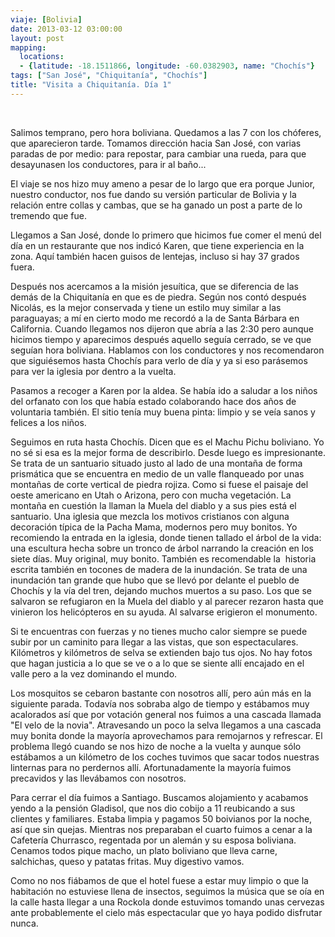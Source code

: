 ```yaml
---
viaje: [Bolivia]
date: 2013-03-12 03:00:00
layout: post
mapping:
  locations:
  - {latitude: -18.1511866, longitude: -60.0382903, name: "Chochís"}
tags: ["San José", "Chiquitanía", "Chochís"]
title: "Visita a Chiquitanía. Día 1"
---
```

<img src="https://lh5.ggpht.com/A2lNVWwxoOfFYKH8Rxinn5UH22j72Nfp7wLhGJec5fNdlu6zkEtwfLD6bX_ZL2NTG9IXjToMplIJhjL_LeMkiw" alt="" data-key="2180185">

<img src="https://lh3.ggpht.com/tZ1Gt7vtBaPM6Js76V0-Rz3Fzi-PzJd_sIT41c_qfQPg77GpsncxbuWPr9OAch4B8rXHNvu-DsRgdikXagk" alt="" data-key="7040189">

<img src="https://lh5.ggpht.com/tTWH44zs8UZxNtRClmRgHQG6o-HWfN6th9NqVz982yI15czmB-LkzpmYg5_Q8wehrZE5hURJepRLlABTkJA" alt="" data-key="7040188">

Salimos temprano, pero hora boliviana. Quedamos a las 7 con los chóferes, que aparecieron tarde. Tomamos dirección hacia San José, con varias paradas de por medio: para repostar, para cambiar una rueda, para que desayunasen los conductores, para ir al baño...

El viaje se nos hizo muy ameno a pesar de lo largo que era porque Junior, nuestro conductor, nos fue dando su versión particular de Bolivia y la relación entre collas y cambas, que se ha ganado un post a parte de lo tremendo que fue.

Llegamos a San José, donde lo primero que hicimos fue comer el menú del día en un restaurante que nos indicó Karen, que tiene experiencia en la zona. Aquí también hacen guisos de lentejas, incluso si hay 37 grados fuera.

Después nos acercamos a la misión jesuítica, que se diferencia de las demás de la Chiquitanía en que es de piedra. Según nos contó después Nicolás, es la mejor conservada y tiene un estilo muy similar a las paraguayas; a mí en cierto modo me recordó a la de Santa Bárbara en California. Cuando llegamos nos dijeron que abría a las 2:30 pero aunque hicimos tiempo y aparecimos después aquello seguía cerrado, se ve que seguían hora boliviana. Hablamos con los conductores y nos recomendaron que siguiésemos hasta Chochís para verlo de día y ya si eso parásemos para ver la iglesia por dentro a la vuelta.

Pasamos a recoger a Karen por la aldea. Se había ido a saludar a los niños del orfanato con los que había estado colaborando hace dos años de voluntaria también. El sitio tenía muy buena pinta: limpio y se veía sanos y felices a los niños.

Seguimos en ruta hasta Chochís. Dicen que es el Machu Pichu boliviano. Yo no sé si esa es la mejor forma de describirlo. Desde luego es impresionante. Se trata de un santuario situado justo al lado de una montaña de forma prismática que se encuentra en medio de un valle flanqueado por unas montañas de corte vertical de piedra rojiza. Como si fuese el paisaje del oeste americano en Utah o Arizona, pero con mucha vegetación. La montaña en cuestión la llaman la Muela del diablo y a sus pies está el santuario. Una iglesia que mezcla los motivos cristianos con alguna decoración típica de la Pacha Mama, modernos pero muy bonitos. Yo recomiendo la entrada en la iglesia, donde tienen tallado el árbol de la vida: una escultura hecha sobre un tronco de árbol narrando la creación en los siete días. Muy original, muy bonito. También es recomendable la  historia escrita también en tocones de madera de la inundación. Se trata de una inundación tan grande que hubo que se llevó por delante el pueblo de Chochís y la vía del tren, dejando muchos muertos a su paso. Los que se salvaron se refugiaron en la Muela del diablo y al parecer rezaron hasta que vinieron los helicópteros en su ayuda. Al salvarse erigieron el monumento.

Si te encuentras con fuerzas y no tienes mucho calor siempre se puede subir por un caminito para llegar a las vistas, que son espectaculares. Kilómetros y kilómetros de selva se extienden bajo tus ojos. No hay fotos que hagan justicia a lo que se ve o a lo que se siente allí encajado en el valle pero a la vez dominando el mundo.

Los mosquitos se cebaron bastante con nosotros allí, pero aún más en la siguiente parada. Todavía nos sobraba algo de tiempo y estábamos muy acalorados así que por votación general nos fuimos a una cascada llamada "El velo de la novia". Atravesando un poco la selva llegamos a una cascada muy bonita donde la mayoría aprovechamos para remojarnos y refrescar. El problema llegó cuando se nos hizo de noche a la vuelta y aunque sólo estábamos a un kilómetro de los coches tuvimos que sacar todos nuestras linternas para no perdernos allí. Afortunadamente la mayoría fuimos precavidos y las llevábamos con nosotros.

Para cerrar el día fuimos a Santiago. Buscamos alojamiento y acabamos yendo a la pensión Gladisol, que nos dio cobijo a 11 reubicando a sus clientes y familiares. Estaba limpia y pagamos 50 boivianos por la noche, así que sin quejas. Mientras nos preparaban el cuarto fuimos a cenar a la Cafetería Churrasco, regentada por un alemán y su esposa boliviana. Cenamos todos pique macho, un plato boliviano que lleva carne, salchichas, queso y patatas fritas. Muy digestivo vamos.

Como no nos fiábamos de que el hotel fuese a estar muy limpio o que la habitación no estuviese llena de insectos, seguimos la música que se oía en la calle hasta llegar a una Rockola donde estuvimos tomando unas cervezas ante probablemente el cielo más espectacular que yo haya podido disfrutar nunca.